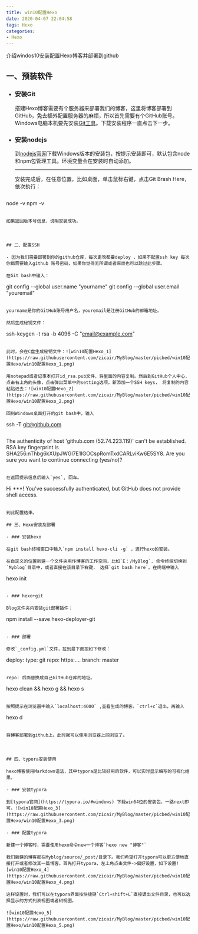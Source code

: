 ```yaml
---
title: win10配置Hexo
date: 2020-04-07 22:04:58
tags: Hexo
categories:
- Hexo
---
```


介绍windos10安装配置Hexo博客并部署到github

<!--more-->

## 一、预装软件

- ### 安装Git

  搭建Hexo博客需要有个服务器来部署我们的博客，这里将博客部署到GitHub，免去额外配置服务器的麻烦，所以首先需要有个GitHub账号。Windows电脑本机要先安装[Git工具](https://git-scm.com/download/win)。下载安装程序一直点击下一步。

- ### 安装nodejs

  到[nodejs官网](https://nodejs.org/en/download/)下载Windows版本的安装包，按提示安装即可，默认包含node和npm包管理工具。环境变量会在安装时自动添加。

  ---

  安装完成后，在任意位置，比如桌面，单击鼠标右键，点击Git Brash Here，依次执行：

  ```
node -v
  npm -v
  ```
  
  如果返回版本号信息，说明安装成功。

  

## 二、配置SSH

- 因为我们需要部署到你的github仓库，每次更改都要deploy ，如果不配置ssh key 每次你都需要输入github 账号密码，如果你觉得无所谓或者麻烦也可以跳过此步骤。

  在Git bash中输入：

  ```
  git config --global user.name "yourname"
  git config --global user.email "youremail"
  ```

  yourname是你的GitHub账号用户名，youremail是注册GitHub的邮箱地址。

  然后生成秘钥文件：

  ```
  ssh-keygen -t rsa -b 4096 -C "email@example.com"
  ```

  此时，会在C盘生成秘钥文件：![win10配置Hexo_1](https://raw.githubusercontent.com/zicair/MyBlog/master/picbed/win10配置Hexo/win10配置Hexo_1.png)

  用notepad或者记事本打开id_rsa.pub文件，将里面的内容复制。然后到GitHub个人中心，点击右上角的头像，点击弹出菜单中的setting选项，新添加一个SSH keys， 将复制的内容粘贴进去：![win10配置Hexo_2](https://raw.githubusercontent.com/zicair/MyBlog/master/picbed/win10配置Hexo/win10配置Hexo_2.png)

  回到Windows桌面打开的git bash中，输入

  ```
  ssh -T git@github.com
  ```

  ```
  The authenticity of host 'github.com (52.74.223.119)' can't be established.
  RSA key fingerprint is SHA256:nThbg6kXUpJWGl7E1IGOCspRomTxdCARLviKw6E5SY8.
  Are you sure you want to continue connecting (yes/no)?
  ```

  在返回提示信息后输入`yes`, 回车。

  ```
  Hi ***! You've successfully authenticated, but GitHub does not provide shell access.
  ```

  到此配置结束。

## 三、Hexo安装及部署

- ### 安装hexo

  在git bash终端窗口中输入`npm install hexo-cli -g` ，进行hexo的安装。

  在自定义的位置新建一个文件夹用作博客的工作空间，比如`E：/MyBlog`. 命令终端切换到`Myblog`目录中，或者直接在该目录下右键， 选择`git bash here`。在终端中输入

  ```
  hexo init
  ```

- ### hexo+git

  Blog文件夹内安装git部署插件：

  ```
  npm install --save hexo-deployer-git
  ```

- ### 部署

  修改`_config.yml`文件，拉到最下面按如下修改：
  
  ```
  deploy:
    type: git
    repo: https:....
  branch: master
  ```

  repo: 后面替换成自己GitHub仓库的地址。
  
  ```
hexo clean && hexo g && hexo s
  ```

  按照提示在浏览器中输入`localhost:4000` ,查看生成的博客。`ctrl+c`退出，再输入
  
  ```
hexo d
  ```

  将博客部署到github上。此时就可以使用浏览器上网浏览了。
  
  

## 四、typora安装使用

hexo博客使用Markdown语法，其中typora是比较好用的软件，可以实时显示编写的可视化结果。

- ### 安装typora

  到[typora官网](https://typora.io/#windows) 下载win64位的安装包，一路next即可。![win10配置Hexo_3](https://raw.githubusercontent.com/zicair/MyBlog/master/picbed/win10配置Hexo/win10配置Hexo_3.png)

- ### 配置typora

  新建一个博客时，需要使用hexo命令new一个博客`hexo new "博客"`

  我们新建的博客都在Myblog/source/_post/目录下。我们希望打开typora可以更方便地直接打开或者修改某一篇博客。首先打开typora，左上角点击文件->偏好设置，如下设置![win10配置Hexo_4](https://raw.githubusercontent.com/zicair/MyBlog/master/picbed/win10配置Hexo/win10配置Hexo_4.png)

  这样设置时，我们可以在typora界面按快捷键`Ctrl+shift+L`直接调出文件目录，也可以选择显示的方式列表视图或者树视图。

  ![win10配置Hexo_5](https://raw.githubusercontent.com/zicair/MyBlog/master/picbed/win10配置Hexo/win10配置Hexo_5.png)

  

  

  

  

